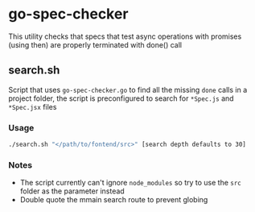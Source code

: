 # go-spec-checker

This utility checks that specs that test async operations with promises (using then) are properly terminated with done() call

## search.sh

Script that uses `go-spec-checker.go` to find all the missing `done` calls in a project folder, the script is preconfigured to search for `*Spec.js` and `*Spec.jsx` files

### Usage

```bash
./search.sh "</path/to/fontend/src>" [search depth defaults to 30] 
```

### Notes

- The script currently can't ignore `node_modules` so try to use the `src` folder as the parameter instead
- Double quote the mmain search route to prevent globing
